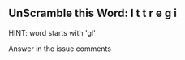 UnScramble this Word: l t t r e g i
----------

HINT: word starts with 'gl'

Answer in the issue comments
